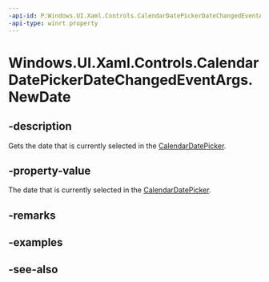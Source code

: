 ```yaml
---
-api-id: P:Windows.UI.Xaml.Controls.CalendarDatePickerDateChangedEventArgs.NewDate
-api-type: winrt property
---
```


<!-- Property syntax
public Windows.Foundation.IReference<Windows.Foundation.DateTime> NewDate { get; }
-->

# Windows.UI.Xaml.Controls.CalendarDatePickerDateChangedEventArgs.NewDate

## -description
Gets the date that is currently selected in the [CalendarDatePicker](calendardatepicker.md).



## -property-value
The date that is currently selected in the [CalendarDatePicker](calendardatepicker.md).

## -remarks

## -examples

## -see-also
